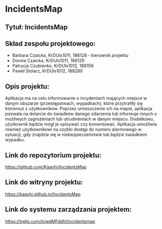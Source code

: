 # IncidentsMap

## Tytuł: IncidentsMap

## Skład zespołu projektowego:
* Barbara Czaicka, KrDUIs1011, 186128 - kierownik projektu
* Dorota Czaicka, KrDUIs1011, 186129
* Patrycja Czubienko, KrDUIs1012, 186156
* Paweł Stolarz, KrDUIs1012, 188280

## Opis projektu:
Aplikacja ma na celu informowanie o incydentach mających miejsce w danym obszarze (przestępstwach, wypadkach), które przytrafiły się któremuś z użytkowników. Poprzez umieszczenie ich na mapie, aplikacja pozwala na dotarcie do świadków danego zdarzenia lub informuje innych o możliwych zagrożeniach lub utrudnieniach w danym miejscu. Dodatkowo, użytkownik będzie mógł je opisywać czy komentować.
Aplikacja umożliwia również użytkownikowi na szybki dostęp do numeru alarmowego w sytuacji, gdy znajdzie się w niebezpieczeństwie lub będzie świadkiem wypadku.

## Link do repozytorium projektu:
https://github.com/Kaavhi/IncidentsMap

## Link do witryny projektu:
https://kaavhi.github.io/IncidentsMap

## Link do systemu zarządzania projektem:
https://trello.com/b/wdMFddhl/incidentsmap
